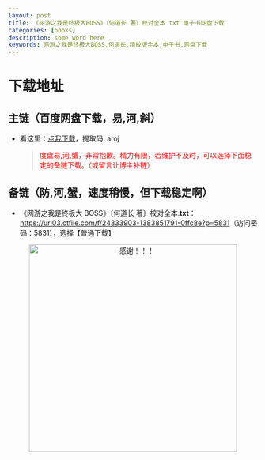 ```yaml
---
layout: post
title: 《网游之我是终极大BOSS》〔何道长 著〕校对全本 txt 电子书网盘下载
categories: [books]
description: some word here
keywords: 网游之我是终极大BOSS,何道长,精校版全本,电子书,网盘下载
---
```


# 下载地址

## 主链（百度网盘下载，易,河,斜）

- 看这里：[点我下载](https://pan.baidu.com/s/1iMXUbSbtZQZjDcqDmnWUyw?pwd=aroj)，提取码: aroj

  > <p style="color:red" >度盘易,河,蟹，非常抱歉。精力有限，若维护不及时，可以选择下面稳定的备链下载。（或留言让博主补链）</p>

## 备链（防,河,蟹，速度稍慢，但下载稳定啊）

- 《网游之我是终极大 BOSS》〔何道长 著〕校对全本.**txt**：<https://url03.ctfile.com/f/24333903-1383851791-0ffc8e?p=5831>（访问密码：5831），选择【普通下载】

<div align="center"><img src="https://pic.imgdb.cn/item/6707df6bd29ded1a8ce37031.gif" alt="感谢！！！" width="420px" height="auto"/></div>
